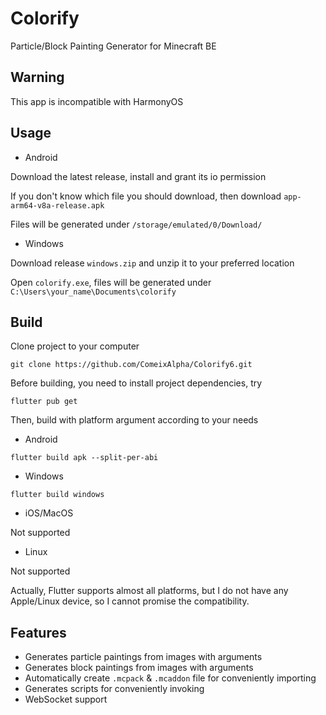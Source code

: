 # Colorify

Particle/Block Painting Generator for Minecraft BE

## Warning

This app is incompatible with HarmonyOS

## Usage

- Android

Download the latest release, install and grant its io permission

If you don't know which file you should download, then download `app-arm64-v8a-release.apk`

Files will be generated under `/storage/emulated/0/Download/`

- Windows

Download release `windows.zip` and unzip it to your preferred location

Open `colorify.exe`, files will be generated under `C:\Users\your_name\Documents\colorify`

## Build

Clone project to your computer

```
git clone https://github.com/ComeixAlpha/Colorify6.git
```

Before building, you need to install project dependencies, try

```
flutter pub get
```

Then, build with platform argument according to your needs

- Android

```
flutter build apk --split-per-abi
```

- Windows

```
flutter build windows
```

- iOS/MacOS

Not supported

- Linux

Not supported

Actually, Flutter supports almost all platforms, but I do not have any Apple/Linux device, so I cannot promise the compatibility.

## Features

- Generates particle paintings from images with arguments
- Generates block paintings from images with arguments
- Automatically create `.mcpack` & `.mcaddon` file for conveniently importing
- Generates scripts for conveniently invoking
- WebSocket support

